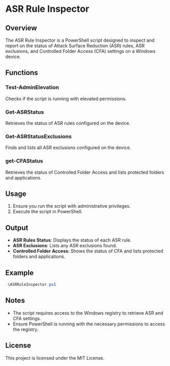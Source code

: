 # ASR Rule Inspector

## Overview

The ASR Rule Inspector is a PowerShell script designed to inspect and report on the status of Attack Surface Reduction (ASR) rules, ASR exclusions, and Controlled Folder Access (CFA) settings on a Windows device.

## Functions

### Test-AdminElevation
Checks if the script is running with elevated permissions.

### Get-ASRStatus
Retrieves the status of ASR rules configured on the device.

### Get-ASRStatusExclusions
Finds and lists all ASR exclusions configured on the device.

### get-CFAStatus
Retrieves the status of Controlled Folder Access and lists protected folders and applications.

## Usage

1. Ensure you run the script with administrative privileges.
2. Execute the script in PowerShell.

## Output

- **ASR Rules Status**: Displays the status of each ASR rule.
- **ASR Exclusions**: Lists any ASR exclusions found.
- **Controlled Folder Access**: Shows the status of CFA and lists protected folders and applications.

## Example

```powershell
.\ASRRuleInspector.ps1
```

## Notes

- The script requires access to the Windows registry to retrieve ASR and CFA settings.
- Ensure PowerShell is running with the necessary permissions to access the registry.

## License

This project is licensed under the MIT License.